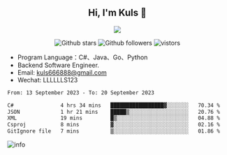 <h2 align="center"> Hi, I'm Kuls 👋 </h2>
<p align="center">
    <p align="center">
        <img src=" https://avatars.githubusercontent.com/u/42165104?s=460&u=5c7fbf0bce7d4b38a15a44676e6f64b529e47598&v=4"/>
    </p>
    <p align="center">
      <img src="https://img.shields.io/github/stars/hellokuls?style=social" alt="Github stars" />
      <img src="https://img.shields.io/github/followers/hellokuls?style=social" alt="Github followers" />
      <img src="https://visitor-badge.glitch.me/badge?page_id=hellokuls.readme" alt="vistors" />
    </p>
</p>

- Program Language：C#、Java、Go、Python
- Backend Software Engineer.
- Email: kuls666888@gmail.com
- Wechat: LLLLLLS123

<!--START_SECTION:waka-->

```txt
From: 13 September 2023 - To: 20 September 2023

C#               4 hrs 34 mins   █████████████████▓░░░░░░░   70.34 %
JSON             1 hr 21 mins    █████▒░░░░░░░░░░░░░░░░░░░   20.76 %
XML              19 mins         █▒░░░░░░░░░░░░░░░░░░░░░░░   04.88 %
Csproj           8 mins          ▓░░░░░░░░░░░░░░░░░░░░░░░░   02.16 %
GitIgnore file   7 mins          ▒░░░░░░░░░░░░░░░░░░░░░░░░   01.86 %
```

<!--END_SECTION:waka-->

![info](https://github-readme-stats.vercel.app/api?username=hellokuls&show_icons=true&count_private=true&hide=prs&theme=default_repocard)


